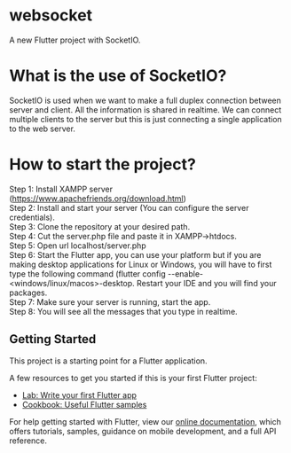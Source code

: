 # websocket

A new Flutter project with SocketIO.

# What is the use of SocketIO?
SocketIO is used when we want to make a full duplex connection between server and client. All the information is shared in realtime. We can connect multiple clients to the server but this is just connecting a single application to the web server.

# How to start the project?
Step 1: Install XAMPP server (https://www.apachefriends.org/download.html) </br>
Step 2: Install and start your server (You can configure the server credentials). </br>
Step 3: Clone the repository at your desired path.</br>
Step 4: Cut the server.php file and paste it in XAMPP->htdocs.</br>
Step 5: Open url localhost/server.php</br>
Step 6: Start the Flutter app, you can use your platform but if you are making desktop applications for Linux or Windows, you will have to first type the following command (flutter config --enable-<windows/linux/macos>-desktop. Restart your IDE and you will find your packages.</br>
Step 7: Make sure your server is running, start the app.</br>
Step 8: You will see all the messages that you type in realtime.</br>

## Getting Started

This project is a starting point for a Flutter application.

A few resources to get you started if this is your first Flutter project:

- [Lab: Write your first Flutter app](https://flutter.dev/docs/get-started/codelab)
- [Cookbook: Useful Flutter samples](https://flutter.dev/docs/cookbook)

For help getting started with Flutter, view our
[online documentation](https://flutter.dev/docs), which offers tutorials,
samples, guidance on mobile development, and a full API reference.
